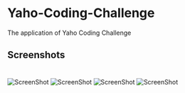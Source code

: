 # Yaho-Coding-Challenge
The application of Yaho Coding Challenge
## Screenshots
#
![ScreenShot](https://raw.github.com/phungbuuquang/Yaho-Coding-Challenge/main//screenshots/1.png?raw=true)
![ScreenShot](https://raw.github.com/phungbuuquang/Yaho-Coding-Challenge/main//screenshots/2.png?raw=true)
![ScreenShot](https://raw.github.com/phungbuuquang/Yaho-Coding-Challenge/main//screenshots/3.png?raw=true)
![ScreenShot](https://raw.github.com/phungbuuquang/Yaho-Coding-Challenge/main//screenshots/4.png?raw=true)